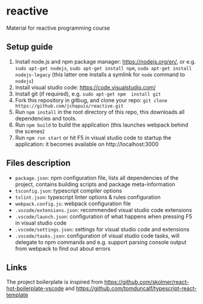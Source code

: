 # reactive
Material for reactive programming course

## Setup guide
1. Install node.js and npm package manager: https://nodejs.org/en/, or e.g. `sudo apt-get nodejs`, `sudo apt-get install npm`, `sudo apt-get install nodejs-legacy` (this latter one installs a symlink for `node` command to `nodejs`)
2. Install visual studio code: https://code.visualstudio.com/
4. Install git (if required), e.g. `sudo apt-get npm  install git` 
3. Fork this repository in gitbug, and clone your repo: `git clone https://github.com/jchapuis/reactive.git`
4. Run `npm install` in the root directory of this repo, this downloads all dependencies and tools.
6. Run `npm build` to build the application (this launches webpack behind the scenes) 
5. Run `npm run start` or hit F5 in visual studio code to startup the application: it becomes available on http://localhost:3000

## Files description
- `package.json`: npm configuration file, lists all dependencies of the project, contains building scripts and package meta-information
- `tsconfig.json`: typescript compiler options
- `tslint.json`: typescript linter options & rules configuration
- `webpack.config.js`: webpack configuration file
- `.vscode/extensions.json`: recommended visual studio code extensions
- `.vscode/launch.json`: configuration of what happens when pressing F5 in visual studio code
- `.vscode/settings.json`: settings for visual studio code and extensions
- `.vscode/tasks.json`: configuration of visual studio code tasks, will delegate to npm commands and e.g. support parsing console output from webpack to find out about errors  

## Links
The project boilerplate is inspired from https://github.com/skolmer/react-hot-boilerplate-vscode and https://github.com/tomduncalf/typescript-react-template